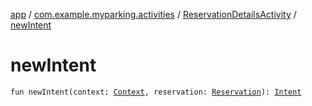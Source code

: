 [app](../../index.md) / [com.example.myparking.activities](../index.md) / [ReservationDetailsActivity](index.md) / [newIntent](./new-intent.md)

# newIntent

`fun newIntent(context: `[`Context`](https://developer.android.com/reference/android/content/Context.html)`, reservation: `[`Reservation`](../../com.example.myparking.models/-reservation/index.md)`): `[`Intent`](https://developer.android.com/reference/android/content/Intent.html)